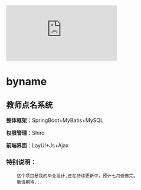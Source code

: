 ![LOGO](https://api.neweb.top/bing.php?type=future)
# byname
## 教师点名系统

**整体框架**：SpringBoot+MyBatis+MySQL

**权限管理**：Shiro

**前端界面**：LayUI+Js+Ajax

### 特别说明：
        这个项目是我的毕业设计,还在持续更新中，预计七月低做完。
        敬请期待...

